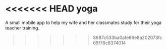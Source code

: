 <<<<<<< HEAD
yoga
====
A small mobile app to help my wife and her classmates study for their yoga teacher training.
>>>>>>> 8687c533ba0afe86e8a202073fc65f76c8374014
